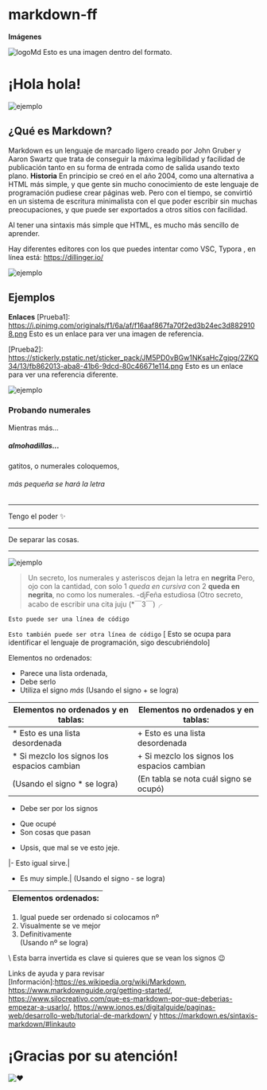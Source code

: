 # markdown-ff #
**Imágenes**


![logoMd](logoMd.png) Esto es una imagen dentro del formato.
# ¡Hola hola! #
![ejemplo](exampleMarkdown.jpg)

## ¿Qué es Markdown? ##
Markdown es un lenguaje de marcado ligero creado por John Gruber y Aaron Swartz que trata de conseguir la máxima legibilidad y facilidad de publicación tanto en su forma de entrada como de salida usando texto plano.
**Historia**
En principio se creó en el año 2004, como una alternativa a HTML más simple, y que gente sin mucho conocimiento de este lenguaje de programación pudiese crear páginas web. Pero con el tiempo, se convirtió en un sistema de escritura minimalista con el que poder escribir sin muchas preocupaciones, y que puede ser exportados a otros sitios con facilidad.

Al tener una sintaxis más simple que HTML, es mucho más sencillo de aprender. 

Hay diferentes editores con los que puedes intentar como VSC, Typora , en línea está: https://dillinger.io/



![ejemplo](example1.jpg)


## Ejemplos ##
 
**Enlaces**
  [Prueba1]: https://i.pinimg.com/originals/f1/6a/af/f16aaf867fa70f2ed3b24ec3d8829108.png Esto es un enlace para ver una imagen de referencia.

  [Prueba2]: https://stickerly.pstatic.net/sticker_pack/JM5PD0vBGw1NKsaHcZgjpg/2ZKQ34/13/fb862013-aba8-41b6-9dcd-80c46671e114.png Esto es un enlace para ver una referencia diferente.

![ejemplo](example3.png)

### Probando numerales ###
Mientras más...
##### almohadillas... ##### 
gatitos, o numerales coloquemos,
###### más pequeña se hará la letra ######


 ---
 Tengo el poder  ✨
  ___

  De separar las cosas.

 ***
  

  ![ejemplo](example2.jpg)
>Un secreto, los numerales y asteriscos dejan la letra en **negrita**
Pero, ojo con la cantidad, con solo 1 *queda en cursiva*  con 2 **queda en negrita**, no como los numerales.  -djFeña estudiosa
(Otro secreto, acabo de escribir una cita juju (*￣3￣)╭





    Esto puede ser una línea de código
`Esto también puede ser otra línea de código`
[ Esto se ocupa para identificar el lenguaje de programación, sigo descubriéndolo]

  
  
Elementos no ordenados:

+ Parece una lista ordenada,
+ Debe serlo
+ Utiliza el signo *más*
(Usando el signo + se logra)

|Elementos no ordenados y en tablas:|Elementos no ordenados y en tablas:|
|-----------------------|-----------------------|
|* Esto es una lista desordenada|+ Esto es una lista desordenada|
|* Si mezclo los signos los espacios cambian|+ Si mezclo los signos los espacios cambian|
(Usando el signo * se logra)| (En tabla se nota cuál signo se ocupó)



+ Debe ser por los signos
* Que ocupé
* Son cosas que pasan
+ Upsis, que mal se ve esto jeje.

|- Esto igual sirve.|
- Es muy simple.|
(Usando el signo - se logra)

|Elementos ordenados:  |
|-----------------------|
  1. Igual puede ser ordenado si colocamos nº
  1. Visualmente se ve mejor
  1. Definitivamente                                                                   
(Usando nº se logra)


\ Esta barra invertida es clave si quieres que se vean los signos 😉





Links de ayuda y para revisar
[Información]:https://es.wikipedia.org/wiki/Markdown, https://www.markdownguide.org/getting-started/, https://www.silocreativo.com/que-es-markdown-por-que-deberias-empezar-a-usarlo/, https://www.ionos.es/digitalguide/paginas-web/desarrollo-web/tutorial-de-markdown/ y https://markdown.es/sintaxis-markdown/#linkauto


 # ¡Gracias por su atención! #
  ![♥](tiernito.png)
